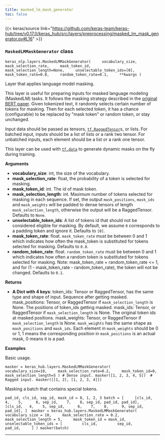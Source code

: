 ```yaml
---
title: masked_lm_mask_generator
toc: false
---
```


{{< keras/source link="https://github.com/keras-team/keras-hub/tree/v0.17.0/keras_hub/src/layers/preprocessing/masked_lm_mask_generator.py#L16" >}}

### `MaskedLMMaskGenerator` class

`keras_nlp.layers.MaskedLMMaskGenerator(     vocabulary_size,     mask_selection_rate,     mask_token_id,     mask_selection_length=None,     unselectable_token_ids=[0],     mask_token_rate=0.8,     random_token_rate=0.1,     **kwargs )`

Layer that applies language model masking.

This layer is useful for preparing inputs for masked language modeling (MaskedLM) tasks. It follows the masking strategy described in the [original BERT paper](https://arxiv.org/abs/1810.04805). Given tokenized text, it randomly selects certain number of tokens for masking. Then for each selected token, it has a chance (configurable) to be replaced by "mask token" or random token, or stay unchanged.

Input data should be passed as tensors, [`tf.RaggedTensor`](https://www.tensorflow.org/api_docs/python/tf/RaggedTensor)s, or lists. For batched input, inputs should be a list of lists or a rank two tensor. For unbatched inputs, each element should be a list or a rank one tensor.

This layer can be used with [`tf.data`](https://www.tensorflow.org/api_docs/python/tf/data) to generate dynamic masks on the fly during training.

**Arguments**

- **vocabulary_size**: int, the size of the vocabulary.
- **mask_selection_rate**: float, the probability of a token is selected for masking.
- **mask_token_id**: int. The id of mask token.
- **mask_selection_length**: int. Maximum number of tokens selected for masking in each sequence. If set, the output `mask_positions`, `mask_ids` and `mask_weights` will be padded to dense tensors of length `mask_selection_length`, otherwise the output will be a RaggedTensor. Defaults to `None`.
- **unselectable_token_ids**: A list of tokens id that should not be considered eligible for masking. By default, we assume `0` corresponds to a padding token and ignore it. Defaults to `[0]`.
- **mask_token_rate**: float. `mask_token_rate` must be between 0 and 1 which indicates how often the mask_token is substituted for tokens selected for masking. Defaults to `0.8`.
- **random_token_rate**: float. `random_token_rate` must be between 0 and 1 which indicates how often a random token is substituted for tokens selected for masking. Note: mask_token_rate + random_token_rate <= 1, and for (1 - mask_token_rate - random_token_rate), the token will not be changed. Defaults to `0.1`.

**Returns**

- **A Dict with 4 keys**: token_ids: Tensor or RaggedTensor, has the same type and shape of input. Sequence after getting masked. mask_positions: Tensor, or RaggedTensor if `mask_selection_length` is None. The positions of token_ids getting masked. mask_ids: Tensor, or RaggedTensor if `mask_selection_length` is None. The original token ids at masked positions. mask_weights: Tensor, or RaggedTensor if `mask_selection_length` is None. `mask_weights` has the same shape as `mask_positions` and `mask_ids`. Each element in `mask_weights` should be 0 or 1, 1 means the corresponding position in `mask_positions` is an actual mask, 0 means it is a pad.

**Examples**

Basic usage.

`masker = keras_hub.layers.MaskedLMMaskGenerator(     vocabulary_size=10,     mask_selection_rate=0.2,     mask_token_id=0,     mask_selection_length=5 ) # Dense input. masker([1, 2, 3, 4, 5])  # Ragged input. masker([[1, 2], [1, 2, 3, 4]])`

Masking a batch that contains special tokens.

`pad_id, cls_id, sep_id, mask_id = 0, 1, 2, 3 batch = [     [cls_id,   4,    5,      6, sep_id,    7,    8, sep_id, pad_id, pad_id],     [cls_id,   4,    5, sep_id,      6,    7,    8,      9, sep_id, pad_id], ]  masker = keras_hub.layers.MaskedLMMaskGenerator(     vocabulary_size = 10,     mask_selection_rate = 0.2,     mask_selection_length = 5,     mask_token_id = mask_id,     unselectable_token_ids = [         cls_id,         sep_id,         pad_id,     ] ) masker(batch)`

---
